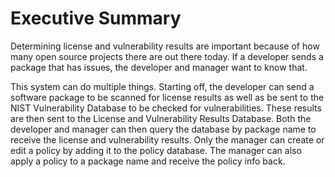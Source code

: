 # Executive Summary

Determining license and vulnerability results are important because of how many open source projects there are out there today. If a developer sends a package that has issues, the developer and manager want to know that. 

This system can do multiple things. Starting off, the developer can send a software package to be scanned for license results as well as be sent to the NIST Vulnerability Database to be checked for vulnerabilities. These results are then sent to the License and Vulnerability Results Database. Both the developer and manager can then query the database by package name to receive the license and vulnerability results. Only the manager can create or edit a policy by adding it to the policy database. The manager can also apply a policy to a package name and receive the policy info back.
